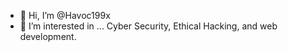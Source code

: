 - 👋 Hi, I’m @Havoc199x
- 👀 I’m interested in ... Cyber Security, Ethical Hacking, and web development.

<!---
Havoc199x/Havoc199x is a ✨ special ✨ repository because its `README.md` (this file) appears on your GitHub profile.
You can click the Preview link to take a look at your changes.
--->
